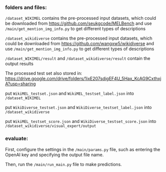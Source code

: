 ### folders and files:
`/dataset_WIKIMEL` contains the pre-processed input datasets, which could be downloaded from https://github.com/seukgcode/MELBench and use `/main/get_mention_img_info.py` to get different types of descriptions

`/dataset_wikidiverse` contains the pre-processed input datasets, which could be downloaded from https://github.com/wangxw5/wikidiverse and use `/main/get_mention_img_info.py` to get different types of descriptions

`/dataset_WIKIMEL/result` and `/dataset_wikidiverse/result` contain the output results

The processed test set also stored in: https://drive.google.com/drive/folders/1ixE207sdigEF4U_5Hax_KcAG9CxthxjA?usp=sharing

put `WikiMEL_testset.json` and `WikiMEL_testset_label.json` into `/dataset_WIKIMEL`

put `WikiDiverse_testset.json` and `WikiDiverse_testset_label.json` into `/dataset_wikidiverse`

put `WikiMEL_testset_score.json` and `WikiDiverse_testset_score.json` into `/dataset_wikidiverse/visual_expert/output`

### evaluate:
First, configure the settings in the `/main/params.py` file, such as entering the OpenAI key and specifying the output file name. 

Then, run the `/main/run_main.py` file to make predictions.
